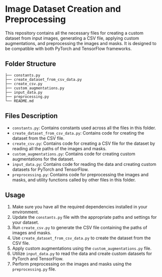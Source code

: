 # Image Dataset Creation and Preprocessing

This repository contains all the necessary files for creating a custom dataset from input images, generating a CSV file, applying custom augmentations, and preprocessing the images and masks. It is designed to be compatible with both PyTorch and TensorFlow frameworks.

## Folder Structure

```
├── constants.py
├── create_dataset_from_csv_data.py
├── create_csv.py
├── custom_augmentations.py
├── input_data.py
├── preprocessing.py
└── README.md
```


## Files Description

- `constants.py`: Contains constants used across all the files in this folder.
- `create_dataset_from_csv_data.py`: Contains code for creating the dataset from the CSV file.
- `create_csv.py`: Contains code for creating a CSV file for the dataset by reading all the paths of the images and masks.
- `custom_augmentations.py`: Contains code for creating custom augmentations for the dataset.
- `input_data.py`: Contains code for reading the data and creating custom datasets for PyTorch and TensorFlow.
- `preprocessing.py`: Contains code for preprocessing the images and masks, and utility functions called by other files in this folder.

## Usage

1. Make sure you have all the required dependencies installed in your environment.
2. Update the `constants.py` file with the appropriate paths and settings for your dataset.
3. Run `create_csv.py` to generate the CSV file containing the paths of images and masks.
4. Use `create_dataset_from_csv_data.py` to create the dataset from the CSV file.
5. Apply custom augmentations using the `custom_augmentations.py` file.
6. Utilize `input_data.py` to read the data and create custom datasets for PyTorch and TensorFlow.
7. Perform preprocessing on the images and masks using the `preprocessing.py` file.

